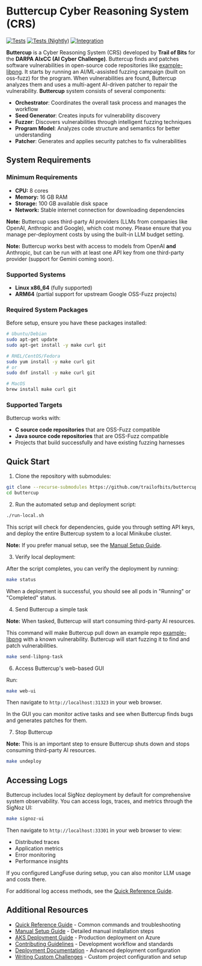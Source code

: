 # Buttercup Cyber Reasoning System (CRS)

[![Tests](https://github.com/trailofbits/buttercup/actions/workflows/tests.yml/badge.svg)](https://github.com/trailofbits/buttercup/actions/workflows/tests.yml)
[![Tests (Nightly)](https://github.com/trailofbits/buttercup/actions/workflows/tests.yml/badge.svg?event=schedule)](https://github.com/trailofbits/buttercup/actions/workflows/tests.yml)
[![Integration](https://github.com/trailofbits/buttercup/actions/workflows/integration.yml/badge.svg)](https://github.com/trailofbits/buttercup/actions/workflows/integration.yml)

**Buttercup** is a Cyber Reasoning System (CRS) developed by **Trail of Bits** for the **DARPA AIxCC (AI Cyber Challenge)**. Buttercup finds and patches software vulnerabilities in open-source code repositories like [example-libpng](https://github.com/tob-challenges/example-libpng). It starts by running an AI/ML-assisted fuzzing campaign (built on oss-fuzz) for the program. When vulnerabilities are found, Buttercup analyzes them and uses a multi-agent AI-driven patcher to repair the vulnerability. **Buttercup** system consists of several components:

- **Orchestrator**: Coordinates the overall task process and manages the workflow
- **Seed Generator**: Creates inputs for vulnerability discovery
- **Fuzzer**: Discovers vulnerabilities through intelligent fuzzing techniques
- **Program Model**: Analyzes code structure and semantics for better understanding
- **Patcher**: Generates and applies security patches to fix vulnerabilities

## System Requirements

### Minimum Requirements

- **CPU:** 8 cores
- **Memory:** 16 GB RAM
- **Storage:** 100 GB available disk space
- **Network:** Stable internet connection for downloading dependencies

**Note:** Buttercup uses third-party AI providers (LLMs from companies like OpenAI, Anthropic and Google), which cost money. Please ensure that you manage per-deployment costs by using the built-in LLM budget setting.

**Note:** Buttercup works best with access to models from OpenAI **and** Anthropic, but can be run with at least one API key from one third-party provider (support for Gemini coming soon).

### Supported Systems

- **Linux x86_64** (fully supported)
- **ARM64** (partial support for upstream Google OSS-Fuzz projects)

### Required System Packages

Before setup, ensure you have these packages installed:

```bash
# Ubuntu/Debian
sudo apt-get update
sudo apt-get install -y make curl git

# RHEL/CentOS/Fedora
sudo yum install -y make curl git
# or
sudo dnf install -y make curl git

# MacOS
brew install make curl git
```

### Supported Targets

Buttercup works with:

- **C source code repositories** that are OSS-Fuzz compatible
- **Java source code repositories** that are OSS-Fuzz compatible
- Projects that build successfully and have existing fuzzing harnesses

## Quick Start

1. Clone the repository with submodules:

```bash
git clone --recurse-submodules https://github.com/trailofbits/buttercup.git
cd buttercup
```

2. Run the automated setup and deployment script:

```bash
./run-local.sh
```

This script will check for dependencies, guide you through setting API keys, and deploy the entire Buttercup system to a local Minikube cluster.

**Note:** If you prefer manual setup, see the [Manual Setup Guide](MANUAL_SETUP.md).

3. Verify local deployment:

After the script completes, you can verify the deployment by running:
```bash
make status
```

When a deployment is successful, you should see all pods in "Running" or "Completed" status.

4. Send Buttercup a simple task

**Note:** When tasked, Buttercup will start consuming third-party AI resources.

This command will make Buttercup pull down an example repo [example-libpng](https://github.com/tob-challenges/example-libpng) with a known vulnerability. Buttercup will start fuzzing it to find and patch vulnerabilities.

```bash
make send-libpng-task
```

6. Access Buttercup's web-based GUI

Run:

```bash
make web-ui
```

Then navigate to `http://localhost:31323` in your web browser.

In the GUI you can monitor active tasks and see when Buttercup finds bugs and generates patches for them.

7. Stop Buttercup

**Note:** This is an important step to ensure Buttercup shuts down and stops consuming third-party AI resources.

```bash
make undeploy
```

## Accessing Logs

Buttercup includes local SigNoz deployment by default for comprehensive system observability. You can access logs, traces, and metrics through the SigNoz UI:

```bash
make signoz-ui
```

Then navigate to `http://localhost:33301` in your web browser to view:
- Distributed traces
- Application metrics 
- Error monitoring
- Performance insights

If you configured LangFuse during setup, you can also monitor LLM usage and costs there.

For additional log access methods, see the [Quick Reference Guide](QUICK_REFERENCE.md).

## Additional Resources

- [Quick Reference Guide](QUICK_REFERENCE.md) - Common commands and troubleshooting
- [Manual Setup Guide](MANUAL_SETUP.md) - Detailed manual installation steps
- [AKS Deployment Guide](AKS_DEPLOYMENT.md) - Production deployment on Azure
- [Contributing Guidelines](CONTRIBUTING.md) - Development workflow and standards
- [Deployment Documentation](deployment/README.md) - Advanced deployment configuration
- [Writing Custom Challenges](CUSTOM_CHALLENGES.md) - Custom project configuration and setup
